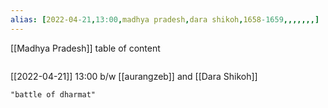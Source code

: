 ```yaml
---
alias: [2022-04-21,13:00,madhya pradesh,dara shikoh,1658-1659,,,,,,,]
---
```

[[Madhya Pradesh]]
table of content
```toc
```

[[2022-04-21]] 13:00
b/w [[aurangzeb]] and [[Dara Shikoh]]
```query
"battle of dharmat"
```